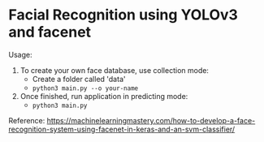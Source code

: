 # Facial Recognition using YOLOv3 and facenet

Usage: 
1. To create your own face database, use collection mode:
    * Create a folder called 'data'
    * `python3 main.py --o your-name`
2. Once finished, run application in predicting mode:
    * `python3 main.py`

Reference: https://machinelearningmastery.com/how-to-develop-a-face-recognition-system-using-facenet-in-keras-and-an-svm-classifier/
